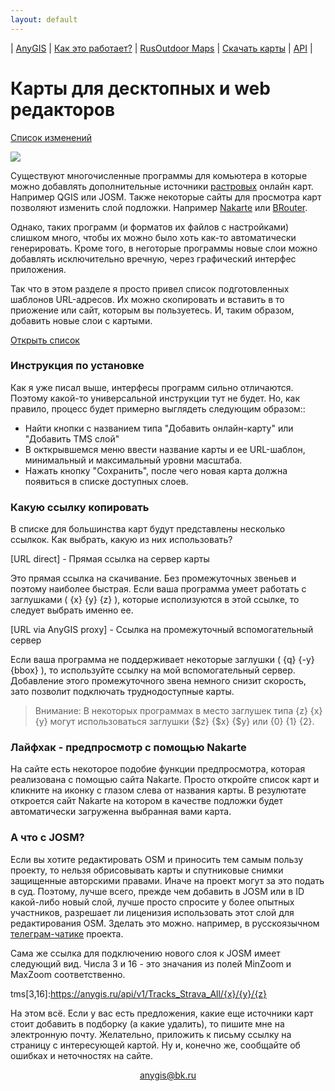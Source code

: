```yaml
---
layout: default
---
```


| [AnyGIS][01] | [Как это работает?][02] | [RusOutdoor Maps][03] | [Скачать карты][04] | [API][05] |


[01]: https://anygis.ru/index
[02]: https://anygis.ru/Web/Html/Description_ru
[03]: https://anygis.ru/Web/Html/RusOutdoor_ru
[04]: https://anygis.ru/Web/Html/DownloadPage_ru
[05]: https://anygis.ru/Web/Html/Api_ru
[07]: https://anygis.ru/Web/Html/Vektor_and_raster_ru




# Карты для десктопных и web редакторов

[Список изменений][00]

[00]: https://anygis.ru/Web/Html/Changelog_ru

![](https://anygis.ru/Web/Img/4mapsDesktop.png)



Существуют многочисленные программы для комьютера в которые можно добавлять дополнительные источники [растровых][01] онлайн карт. Например QGIS или JOSM. Также некоторые сайты для просмотра карт позволяют изменить слой подложки. Например [Nakarte][02] или [BRouter][03].

Однако, таких программ (и форматов их файлов с настройками) слишком много, чтобы их можно было хоть как-то автоматически генерировать. Кроме того, в неготорые программы новые слои можно добавлять исключительно вречную, через графический интерфес приложения. 

Так что в этом разделе я просто привел список подготовленных шаблонов URL-адресов. Их можно скопировать и вставить в то приожение или сайт, которым вы пользуетесь. И, таким образом, добавить новые слои с картыми. 


[Открыть список][11]

[01]: https://anygis.ru/Web/Html/Vektor_and_raster_ru
[02]: https://nakarte.me
[03]: http://brouter.de/

[11]: https://anygis.ru/Web/Html/Download/Desktop_Full_ru



### Инструкция по установке

Как я уже писал выше, интерфесы программ сильно отличаются. Поэтому какой-то универсальной инструкции тут не будет. Но, как правило, процесс будет примерно выглядеть следующим образом::

* Найти кнопки с названием типа "Добавить онлайн-карту" или "Добавить TMS слой"
* В окткрывшемся меню ввести название карты и ее URL-шаблон, минимальный и максимальный уровни масштаба.
* Нажать кнопку "Сохранить", после чего новая карта должна появиться в списке доступных слоев.



### Какую ссылку копировать

В списке для большинства карт будут представлены несколько ссылкок. Как выбрать, какую из них использовать? 


[URL direct] - Прямая ссылка на сервер карты

Это прямая ссылка на скачивание. Без промежуточных звеньев и поэтому наиболее быстрая. Если ваша программа умеет работать с заглушками ( {х} {y} {z} ), которые исполизуются в этой ссылке, то следует выбрать именно ее.


[URL via AnyGIS proxy] - Ссылка на промежуточный вспомогательный сервер

Если ваша программа не поддерживает некоторые заглушки ( {q} {-y} {bbox} ), то используйте ссылку на мой вспомогательный сервер. Добавление этого промежуточного звена немного снизит скорость, зато позволит подключать труднодоступные карты.


> Внимание: В некоторых программах в место заглушек типа  {z} {x} {y}  могут использоваться заглушки  {$z} {$x} {$y}  или  {0} {1} {2}.



### Лайфхак - предпросмотр с помощью Nakarte

На сайте есть некоторое подобие функции предпросмотра, которая реализована с помощью сайта Nakarte. Просто откройте список карт и кликните на иконку с глазом слева от названия карты. В резулютате откроется сайт Nakarte на котором в качестве подложки будет автоматически загруженна выбранная вами карта.



### А что с JOSM?

Если вы хотите редактировать OSM и приносить тем самым пользу проекту, то нельзя обрисовывать карты и спутниковые снимки защищенные авторскими правами. Иначе на проект могут за это подать в суд. Поэтому, лучше всего, прежде чем добавить в JOSM или в ID какой-либо новый слой, лучше просто спросите у более опытных участников, разрешает ли лиценизия использовать этот слой для редактирования OSM. Зделать это можно. например, в русскоязычном [телеграм-чатике][21] проекта.

Сама же ссылка для подключению нового слоя к JOSM имеет следующий вид. Числа 3 и 16 - это значания из полей MinZoom и MaxZoom соответственно.

tms[3,16]:https://anygis.ru/api/v1/Tracks_Strava_All/{x}/{y}/{z}


[21]: https://t.me/ruosm




На этом всё. Если у вас есть предложения, какие еще источники карт стоит добавить в подборку (а какие удалить), то пишите мне на электронную почту. Желательно, приложить к письму ссылку на страницу с интересующей картой. Ну и, конечно же, сообщайте об ошибках и неточностях на сайте.


<p align="center">
<a href="mailto:anygis@bk.ru">anygis@bk.ru</a> 
</p>

